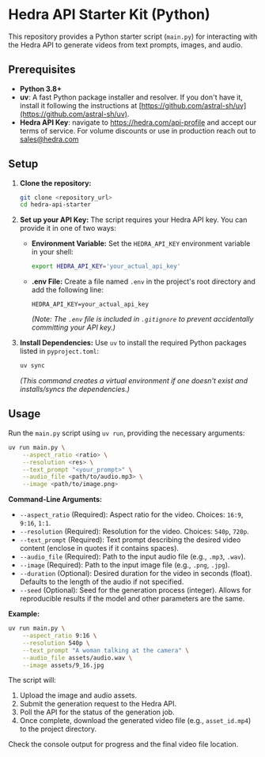 # Hedra API Starter Kit (Python)

This repository provides a Python starter script (`main.py`) for interacting with the Hedra API to generate videos from text prompts, images, and audio.

## Prerequisites

*   **Python 3.8+**
*   **uv**: A fast Python package installer and resolver. If you don't have it, install it following the instructions at [https://github.com/astral-sh/uv](https://github.com/astral-sh/uv).
*   **Hedra API Key**: navigate to https://hedra.com/api-profile and accept our terms of service. For volume discounts or use in production reach out to sales@hedra.com


## Setup

1.  **Clone the repository:**
    ```bash
    git clone <repository_url>
    cd hedra-api-starter
    ```

2.  **Set up your API Key:**
    The script requires your Hedra API key. You can provide it in one of two ways:
    *   **Environment Variable:** Set the `HEDRA_API_KEY` environment variable in your shell:
        ```bash
        export HEDRA_API_KEY='your_actual_api_key'
        ```
    *   **.env File:** Create a file named `.env` in the project's root directory and add the following line:
        ```
        HEDRA_API_KEY=your_actual_api_key
        ```
        *(Note: The `.env` file is included in `.gitignore` to prevent accidentally committing your API key.)*

3.  **Install Dependencies:**
    Use `uv` to install the required Python packages listed in `pyproject.toml`:
    ```bash
    uv sync
    ```
    *(This command creates a virtual environment if one doesn't exist and installs/syncs the dependencies.)*

## Usage

Run the `main.py` script using `uv run`, providing the necessary arguments:

```bash
uv run main.py \
    --aspect_ratio <ratio> \
    --resolution <res> \
    --text_prompt "<your_prompt>" \
    --audio_file <path/to/audio.mp3> \
    --image <path/to/image.png>
```

**Command-Line Arguments:**

*   `--aspect_ratio` (Required): Aspect ratio for the video. Choices: `16:9`, `9:16`, `1:1`.
*   `--resolution` (Required): Resolution for the video. Choices: `540p`, `720p`.
*   `--text_prompt` (Required): Text prompt describing the desired video content (enclose in quotes if it contains spaces).
*   `--audio_file` (Required): Path to the input audio file (e.g., `.mp3`, `.wav`).
*   `--image` (Required): Path to the input image file (e.g., `.png`, `.jpg`).
*   `--duration` (Optional): Desired duration for the video in seconds (float). Defaults to the length of the audio if not specified.
*   `--seed` (Optional): Seed for the generation process (integer). Allows for reproducible results if the model and other parameters are the same.

**Example:**

```bash
uv run main.py \
    --aspect_ratio 9:16 \
    --resolution 540p \
    --text_prompt "A woman talking at the camera" \
    --audio_file assets/audio.wav \
    --image assets/9_16.jpg
```

The script will:
1.  Upload the image and audio assets.
2.  Submit the generation request to the Hedra API.
3.  Poll the API for the status of the generation job.
4.  Once complete, download the generated video file (e.g., `asset_id.mp4`) to the project directory.

Check the console output for progress and the final video file location.
